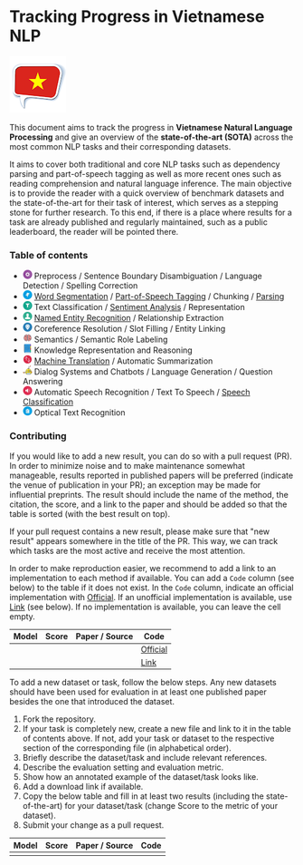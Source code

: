# Tracking Progress in Vietnamese NLP 

![](resources/icon.png)

This document aims to track the progress in **Vietnamese Natural Language Processing** and give an overview of the **state-of-the-art (SOTA)** across the most common NLP tasks and their corresponding datasets.

It aims to cover both traditional and core NLP tasks such as dependency parsing and part-of-speech tagging as well as more recent ones such as reading comprehension and natural language inference. The main objective is to provide the reader with a quick overview of benchmark datasets and the state-of-the-art for their task of interest, which serves as a stepping stone for further research. To this end, if there is a place where results for a task are already published and regularly maintained, such as a public leaderboard, the reader will be pointed there.

### Table of contents

* ![](resources/preprocess_1.png) Preprocess / Sentence Boundary Disambiguation / Language Detection / Spelling Correction
* ![](resources/tagging.png) [Word Segmentation](tasks/word_segmentation.md) / [Part-of-Speech Tagging](tasks/part_of_speech_tagging.md) / Chunking / [Parsing](tasks/parsing.md)
* ![](resources/classification.png) Text Classification / [Sentiment Analysis](tasks/sentiment_analysis.md) / Representation
* ![](resources/ner.png) [Named Entity Recognition](tasks/named_entity_recognition.md) / Relationship Extraction
* ![](resources/entity_linking.png) Coreference Resolution / Slot Filling / Entity Linking
* ![](resources/semantic.png) Semantics / Semantic Role Labeling
* ![](resources/book.png) Knowledge Representation and Reasoning
* ![](resources/translation.png) [Machine Translation](tasks/machine_translation.md) / Automatic Summarization
* ![](resources/chatbot.png) Dialog Systems and Chatbots / Language Generation / Question Answering 
* ![](resources/speak.png) Automatic Speech Recognition / Text To Speech / [Speech Classification](tasks/speech_classification.md)
* ![](resources/ocr.png) Optical Text Recognition

### Contributing

If you would like to add a new result, you can do so with a pull request (PR). 
In order to minimize noise and to make maintenance somewhat manageable, results reported
in published papers will be preferred (indicate the venue of publication in your PR);
an exception may be made for influential preprints. The result should include the name
of the method, the citation, the score, and a link to the paper and should be added
so that the table is sorted (with the best result on top).

If your pull request contains a new result, please make sure that "new result" appears
somewhere in the title of the PR. This way, we can track which tasks are the most
active and receive the most attention.

In order to make reproduction easier, we recommend to add a link to an implementation 
to each method if available. You can add a `Code` column (see below) to the table if it does not exist.
In the `Code` column, indicate an official implementation with [Official](http://link_to_implementation).
If an unofficial implementation is available, use [Link](http://link_to_implementation) (see below).
If no implementation is available, you can leave the cell empty.

| Model           | Score  |  Paper / Source | Code | 
| ------------- | :-----:| --- | --- | 
| |  |  | [Official](http://link_to_implementation) | 
| |  |  | [Link](http://link_to_implementation) |

To add a new dataset or task, follow the below steps. Any new datasets
should have been used for evaluation in at least one published paper besides 
the one that introduced the dataset.

1. Fork the repository.
2. If your task is completely new, create a new file and link to it in the table of contents above.
If not, add your task or dataset to the respective section of the corresponding file (in alphabetical order).
3. Briefly describe the dataset/task and include relevant references. 
4. Describe the evaluation setting and evaluation metric.
5. Show how an annotated example of the dataset/task looks like.
6. Add a download link if available.
7. Copy the below table and fill in at least two results (including the state-of-the-art)
  for your dataset/task (change Score to the metric of your dataset).
8. Submit your change as a pull request.
  
| Model           | Score  |  Paper / Source | Code | 
| ------------- | :-----:| --- | --- | 
|  |  |  | | 

